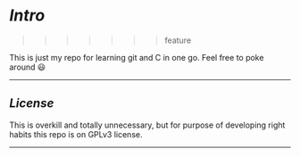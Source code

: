 # *Intro*
>>>>>>> feature

This is just my repo for learning git and C in one go. Feel free to poke around :smiley:

---

## *License*

This is overkill and totally unnecessary, but for purpose of developing right habits this repo is on GPLv3 license.

---
